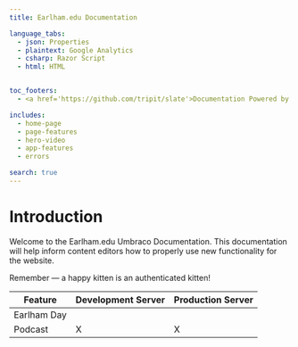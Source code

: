```yaml
---
title: Earlham.edu Documentation

language_tabs:
  - json: Properties
  - plaintext: Google Analytics
  - csharp: Razor Script
  - html: HTML


toc_footers:
  - <a href='https://github.com/tripit/slate'>Documentation Powered by Slate</a>

includes:
  - home-page
  - page-features
  - hero-video
  - app-features
  - errors

search: true
---
```


# Introduction

Welcome to the Earlham.edu Umbraco Documentation. This documentation will help inform content editors how to properly use new functionality for the website.

<aside class="success">
Remember — a happy kitten is an authenticated kitten!
</aside>

Feature | Development Server | Production Server
-------------- | -------------- | --------------
Earlham Day | <i class="icon icon-ok-sign" /> |
Podcast | X | X
